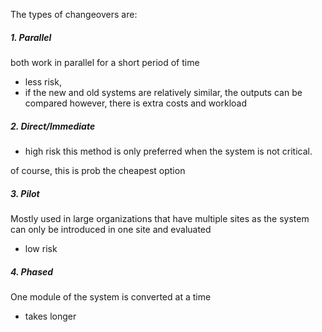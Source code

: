 The types of changeovers are:
##### 1. Parallel 
both work in parallel for a short period of time
- less risk, 
- if the new and old systems are relatively similar, the outputs can be compared
however, there is extra costs and workload 
##### 2. Direct/Immediate
- high risk
this method is only preferred when the system is not critical. 

of course, this is prob the cheapest option

##### 3. Pilot
Mostly used in large organizations that have multiple sites as the system can only be introduced in one site and evaluated
- low risk

##### 4. Phased
One module of the system is converted at a time
- takes longer


